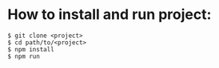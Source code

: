 # How to install and run project:
    $ git clone <project>
    $ cd path/to/<project>
    $ npm install
    $ npm run
